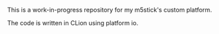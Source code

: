 This is a work-in-progress repository for my m5stick's custom platform.

The code is written in CLion using platform io.
